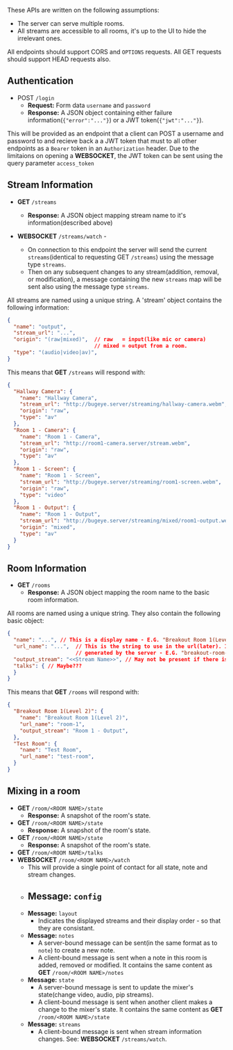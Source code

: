 These APIs are written on the following assumptions:
 - The server can serve multiple rooms.
 - All streams are accessible to all rooms, it's up to the UI to hide the irrelevant ones.

All endpoints should support CORS and `OPTIONS` requests. All GET requests
should support HEAD requests also.



Authentication
--------------

- POST `/login`
  - **Request:** Form data `username` and `password`
  - **Response:** A JSON object containing either failure information(`{"error":"..."}`) or a JWT token(`{"jwt":"..."}`).

This will be provided as an endpoint that a client can POST a username and
password to and recieve back a a JWT token that must to all other endpoints
as a `Bearer` token in an `Authorization` header. Due to the limitaions on opening a **WEBSOCKET**, the JWT token can be sent using the query parameter `access_token`

Stream Information
------------------

 - **GET** `/streams`
   - **Response:** A JSON object mapping stream name to it's information(described above)

 - **WEBSOCKET** `/streams/watch` -
   - On connection to this endpoint the server will send the current `streams`(identical to requesting GET `/streams`) using the message type `streams`.
   - Then on any subsequent changes to any stream(addition, removal, or modification), a message containing the new `streams` map will be sent also using the message type `streams`.

All streams are named using a unique string. A 'stream' object contains the following information:
```json
{
  "name": "output",
  "stream_url": "...",
  "origin": "(raw|mixed)",  // raw   = input(like mic or camera)
                            // mixed = output from a room.
  "type": "(audio|video|av)",
}
```

This means that **GET** `/streams` will respond with:
```json
{
  "Hallway Camera": {
    "name": "Hallway Camera",
    "stream_url": "http://bugeye.server/streaming/hallway-camera.webm",
    "origin": "raw",
    "type": "av"
  },
  "Room 1 - Camera": {
    "name": "Room 1 - Camera",
    "stream_url": "http://room1-camera.server/stream.webm",
    "origin": "raw",
    "type": "av"
  },
  "Room 1 - Screen": {
    "name": "Room 1 - Screen",
    "stream_url": "http://bugeye.server/streaming/room1-screen.webm",
    "origin": "raw",
    "type": "video"
  },
  "Room 1 - Output": {
    "name": "Room 1 - Output",
    "stream_url": "http://bugeye.server/streaming/mixed/room1-output.webm",
    "origin": "mixed",
    "type": "av"
  }
}
```

Room Information
----------------

 - **GET** `/rooms`
   - **Response:** A JSON object mapping the room name to the basic room information.

All rooms are named using a unique string. They also contain the following basic object:
```json
{
  "name": "...", // This is a display name - E.G. "Breakout Room 1(Level 2)".
  "url_name": "...",  // This is the string to use in the url(later). It is
                      // generated by the server - E.G. "breakout-room-1"
  "output_stream": "<<Stream Name>>", // May not be present if there is no output.
  "talks": { // Maybe???
  }
}
```

This means that **GET** `/rooms` will respond with:

```json
{
  "Breakout Room 1(Level 2)": {
    "name": "Breakout Room 1(Level 2)",
    "url_name": "room-1",
    "output_stream": "Room 1 - Output",
  },
  "Test Room": {
    "name": "Test Room",
    "url_name": "test-room",
  }
}
```

Mixing in a room
----------------

 - **GET** `/room/<ROOM NAME>/state`
   - **Response:** A snapshot of the room's state.
 - **GET** `/room/<ROOM NAME>/state`
   - **Response:** A snapshot of the room's state.
 - **GET** `/room/<ROOM NAME>/state`
   - **Response:** A snapshot of the room's state.
 - **GET** `/room/<ROOM NAME>/talks`
 - **WEBSOCKET** `/room/<ROOM NAME>/watch`
   - This will provide a single point of contact for all state, note and stream changes.
   - **Message:** `config`
     -
   - **Message:** `layout`
     - Indicates the displayed streams and their display order - so that they are consistant.
   - **Message:** `notes`
     - A server-bound message can be sent(in the same format as to `note`) to create a new note.
     - A client-bound message is sent when a note in this room is added, removed or modified. It contains the same content as **GET** `/room/<ROOM NAME>/notes`
   - **Message:** `state`
     - A server-bound message is sent to update the mixer's state(change video, audio, pip streams).
     - A client-bound message is sent when another client makes a change to the mixer's state. It contains the same content as **GET** `/room/<ROOM NAME>/state`
   - **Message:** `streams`
     - A client-bound message is sent when stream information changes. See: **WEBSOCKET** `/streams/watch`.
